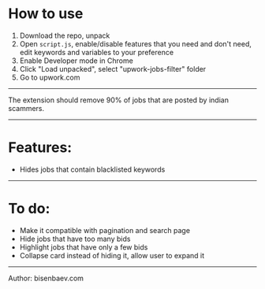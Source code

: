 # How to use

1. Download the repo, unpack
2. Open `script.js`, enable/disable features that you need and don't need, edit keywords and variables to your preference
3. Enable Developer mode in Chrome
4. Click "Load unpacked", select "upwork-jobs-filter" folder
5. Go to upwork.com

---

The extension should remove 90% of jobs that are posted by indian scammers.

---

# Features:

- Hides jobs that contain blacklisted keywords

---

# To do:

- Make it compatible with pagination and search page
- Hide jobs that have too many bids
- Highlight jobs that have only a few bids
- Collapse card instead of hiding it, allow user to expand it

---

Author: bisenbaev.com
